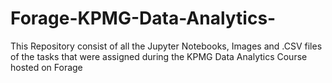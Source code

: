 # Forage-KPMG-Data-Analytics-
This Repository consist of all the Jupyter Notebooks, Images and .CSV files of the tasks that were assigned during the KPMG Data Analytics Course hosted on Forage
